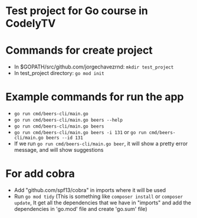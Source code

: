 # Test project for Go course in CodelyTV

# Commands for create project
- In $GOPATH/src/github.com/jorgechavezrnd: `mkdir test_project`
- In test_project directory: `go mod init`

# Example commands for run the app
- `go run cmd/beers-cli/main.go`
- `go run cmd/beers-cli/main.go beers --help`
- `go run cmd/beers-cli/main.go beers`
- `go run cmd/beers-cli/main.go beers -i 131` or `go run cmd/beers-cli/main.go beers --id 131`
- If we run `go run cmd/beers-cli/main.go beer`, it will show a pretty error message, and will show suggestions

# For add cobra
- Add "github.com/spf13/cobra" in imports where it will be used
- Run `go mod tidy` (This is something like `composer install` or `composer update`, It get all the dependencies that we have in "imports" and add the dependencies in 'go.mod' file and create 'go.sum' file)
